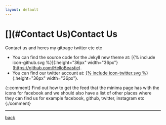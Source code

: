 ```yaml
---
layout: default
---
```


# [](#Contact Us)Contact Us

Contact us and heres my gitpage twitter etc etc

* You can find the source code for the Jekyll new theme at: [{% include icon-github.svg %}]{:height="36px" width="36px"}(https://github.com/HelloBeastie).
* You can find our twitter account at: [{% include icon-twitter.svg %}](https://twitter.com/rikileehartwell){:height="36px" width="36px"}.

{::comment}
Find out how to get the feed that the minima page has with the icons for facebook and we should also have a list of other places where they can find us
for example facebook, github, twitter, instagram etc
{:/comment}

* * *
[back](./)

